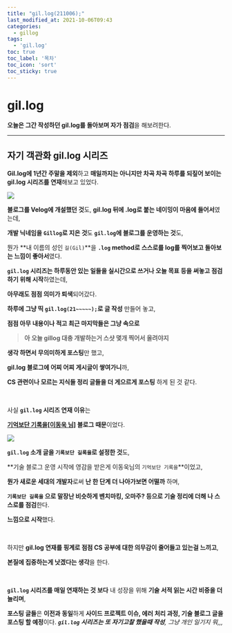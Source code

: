 ```yaml
---
title: "gil.log(211006);"
last_modified_at: 2021-10-06T09:43
categories: 
  - gillog
tags: 
  - 'gil.log'
toc: true
toc_label: '목차'
toc_icon: 'sort'
toc_sticky: true
---
```


# gil.log


**오늘은 그간 작성하던 gil.log를 돌아보며 자가 점검**을 해보려한다.

---


## 자기 객관화 gil.log 시리즈



**Gil.log에 1년간 주말을 제외**하고 **매일까지는 아니지만 차곡 차곡 하루를 되짚어 보이는 gil.log 시리즈를 연재**해보고 있었다.

![](https://images.velog.io/images/gillog/post/691a74ab-0bd6-45d9-8346-5c738feee892/image.png)

**블로그를 Velog에 개설했던 것**도, **gil.log 뒤에 .log로 붙는 네이밍이 마음에 들어서**였는데,

**개발 닉네임을 `Gillog`로 지은 것**도 **`gil.log`에 블로그를 운영하는 것**도,

뭔가 **내 이름의 성인 `길(Gil)`**을 **`.log` method로 스스로를 log를 찍어보고 돌아보는 느낌이 좋아서**였다.


**`gil.log` 시리즈는 하루동안 있는 일들을 실시간으로 쓰거나 오늘 목표 등을 써놓고 점검하기 위해 시작**하였는데,

**아무래도 점점 의미가 퇴색**되어갔다.

**하루에 그냥 띡 `gil.log(21~~~~~);`로 글 작성** 만들어 놓고,

**점점 아무 내용이나 적고 최근 마지막들은 그냥 속으로**

> **아 오늘 gillog 대충 개발하는거 스샷 몇개 찍어서 올려야지**

**생각 하면서 무의미하게 포스팅**만 했고,

**gil.log 블로그에 어찌 어찌 게시글이 쌓여가니**까,

**CS 관련이나 모르는 지식들 정리 글들을 더 게으르게 포스팅** 하게 된 것 같다.


<br>


사실 **`gil.log` 시리즈 연재 이유**는

**[기억보단 기록을[이동욱 님]](https://jojoldu.tistory.com/) 블로그 때문**이었다.



![](https://images.velog.io/images/gillog/post/89da1e88-79f8-4261-9ca6-1a439c2250b1/image.png)


**`gil.log` 소개 글을 `기록보단 길록을`로 설정한 것**도,

**기술 블로그 운영 시작에 영감을 받은게 이동욱님의 `기억보단 기록을`**이었고,

**뭔가 새로운 세대의 개발자**로써 **난 한 단계 더 나아가보면 어떨까** 하며,

**`기록보단 길록을` 으로 말장난 비슷하게 벤치마킹, 오마주? 등으로 기술 정리에 더해 나 스스로를 점검**한다.

**느낌으로 시작**했다.


<br>

하지만 **gil.log 연재를 핑계로 점점 CS 공부에 대한 의무감이 줄어들고 있는걸 느끼고**,


**본질에 집중하는게 낫겠다는 생각**을 한다.

<br>

**`gil.log` 시리즈를 매일 연재하는 것 보다** 내 성장을 위해 **기술 서적 읽는 시간 비중을 더 늘리며**,

**포스팅 글들**은 **이전과 동일**하게 **사이드 프로젝트 이슈, 에러 처리 과정, 기술 블로그 글을 포스팅 할 예정**이다.
_**`gil.log` 시리즈는 또 자기고찰 했을때 작성**, 그냥 개인 일기지 뭐,,,_


